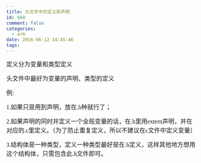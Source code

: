 ```yaml
---
title: 头文件中的定义和声明
id: 660
comment: false
categories:
  - arm
date: 2016-06-12 14:45:46
tags:
---
```


<span style="font-family:幼圆; font-size:12pt">定义分为变量和类型定义
</span>

<!-- more -->
<span style="font-family:幼圆; font-size:12pt">头文件中最好为变量的声明、类型的定义
</span>

<span style="font-family:幼圆; font-size:12pt">例:
</span>

<span style="font-family:幼圆; font-size:12pt">1.如果只是用到声明，放在.h种就行了；
</span>

<span style="font-family:幼圆; font-size:12pt">2.如果声明的同时并定义一个全局变量的话，在.h里用extern声明，并在对应的.c里定义。（为了防止重复定义，所以不建议在c文件中定义变量）
</span>

<span style="font-family:幼圆; font-size:12pt">3.结构体是一种类型，定义一种类型最好是在.h定义，这样其他地方想用这个结构体，只需包含此.h文件即可。</span>
